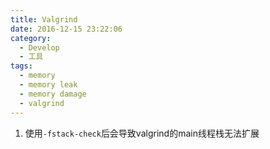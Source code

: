 ```yaml
---
title: Valgrind
date: 2016-12-15 23:22:06
category:
  - Develop
  - 工具
tags:
  - memory
  - memory leak
  - memory damage
  - valgrind
---
```


1. 使用`-fstack-check`后会导致valgrind的main线程栈无法扩展
